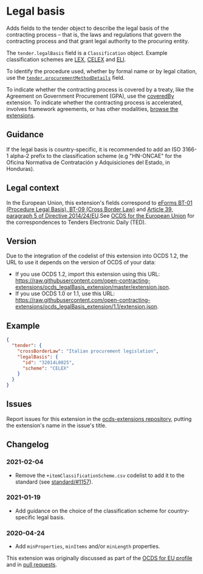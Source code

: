# Legal basis

Adds fields to the tender object to describe the legal basis of the contracting process – that is, the laws and regulations that govern the contracting process and that grant legal authority to the procuring entity.

The `tender.legalBasis` field is a `Classification` object. Example classification schemes are [LEX](https://en.wikipedia.org/wiki/Lex_(URN)), [CELEX](https://eur-lex.europa.eu/content/help/faq/intro.html#help8) and [ELI](https://en.wikipedia.org/wiki/European_Legislation_Identifier).

To identify the procedure used, whether by formal name or by legal citation, use the [`tender.procurementMethodDetails`](https://standard.open-contracting.org/latest/en/schema/reference/#release-schema.json,/definitions/Tender,procurementMethodDetails) field.

To indicate whether the contracting process is covered by a treaty, like the Agreement on Government Procurement (GPA), use the [coveredBy](https://extensions.open-contracting.org/en/extensions/coveredBy/) extension. To indicate whether the contracting process is accelerated, involves framework agreements, or has other modalities, [browse the extensions](https://extensions.open-contracting.org/).

## Guidance

If the legal basis is country-specific, it is recommended to add an ISO 3166-1 alpha-2 prefix to the classification scheme (e.g "HN-ONCAE" for the Oficina Normativa de Contratación y Adquisiciones del Estado, in Honduras).

## Legal context

In the European Union, this extension's fields correspond to [eForms BT-01 (Procedure Legal Basis), BT-09 (Cross Border Law)](https://github.com/eForms/eForms) and [Article 39, paragraph 5 of Directive 2014/24/EU](https://eur-lex.europa.eu/legal-content/EN/TXT/?qid=1585836130257&uri=CELEX:32014L0024#d1e4669-65-1).See [OCDS for the European Union](http://standard.open-contracting.org/profiles/eu/master/en/) for the correspondences to Tenders Electronic Daily (TED).

## Version

Due to the integration of the codelist of this extension into OCDS 1.2, the URL to use it depends on the version of OCDS of your data:

- If you use OCDS 1.2, import this extension using this URL: https://raw.githubusercontent.com/open-contracting-extensions/ocds_legalBasis_extension/master/extension.json.
- If you use OCDS 1.0 or 1.1, use this URL: https://raw.githubusercontent.com/open-contracting-extensions/ocds_legalBasis_extension/1.1/extension.json.

## Example

```json
{
  "tender": {
    "crossBorderLaw": "Italian procurement legislation",
    "legalBasis": {
      "id": "32014L0025",
      "scheme": "CELEX"
    }
  }
}
```

## Issues

Report issues for this extension in the [ocds-extensions repository](https://github.com/open-contracting/ocds-extensions/issues), putting the extension's name in the issue's title.

## Changelog

### 2021-02-04

* Remove the `+itemClassificationScheme.csv` codelist to add it to the standard (see [standard/#1157](https://github.com/open-contracting/standard/issues/1157)).

### 2021-01-19

* Add guidance on the choice of the classification scheme for country-specific legal basis.

### 2020-04-24

* Add `minProperties`, `minItems` and/or `minLength` properties.

This extension was originally discussed as part of the [OCDS for EU profile](https://github.com/open-contracting-extensions/european-union/issues) and in [pull requests](https://github.com/open-contracting-extensions/ocds_contractTerms_extension/pulls?q=is%3Apr+is%3Aclosed).
